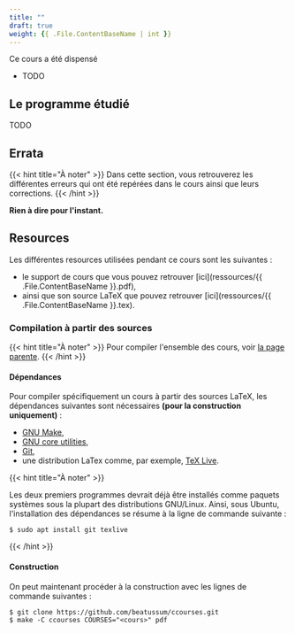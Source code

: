 ```yaml
---
title: ""
draft: true
weight: {{ .File.ContentBaseName | int }}
---
```


Ce cours a été dispensé
- TODO

## Le programme étudié

TODO

## Errata

{{< hint title="À noter" >}}
Dans cette section, vous retrouverez les différentes erreurs qui ont été repérées dans le cours ainsi que leurs corrections.
{{< /hint >}}

**Rien à dire pour l'instant.**

## Resources

Les différentes resources utilisées pendant ce cours sont les suivantes :

- le support de cours que vous pouvez retrouver [ici](ressources/{{ .File.ContentBaseName }}.pdf),
- ainsi que son source LaTeX que pouvez retrouver [ici](ressources/{{ .File.ContentBaseName }}.tex).

### Compilation à partir des sources

{{< hint title="À noter" >}}
Pour compiler l'ensemble des cours, voir [la page parente](..).
{{< /hint >}}

#### Dépendances

Pour compiler spécifiquement un cours à partir des sources LaTeX, les dépendances suivantes sont nécessaires **(pour la construction uniquement)** :

- [GNU Make](https://www.gnu.org/software/make/),
- [GNU core utilities](https://www.gnu.org/software/coreutils/),
- [Git](https://git-scm.com/),
- une distribution LaTex comme, par exemple, [TeX Live](https://www.tug.org/texlive/).

{{< hint title="À noter" >}}

Les deux premiers programmes devrait déjà être installés comme paquets systèmes sous la plupart des distributions GNU/Linux.
Ainsi, sous Ubuntu, l'installation des dépendances se résume à la ligne de commande suivante :

```console
$ sudo apt install git texlive
```

{{< /hint >}}

#### Construction

On peut maintenant procéder à la construction avec les lignes de commande suivantes :

```console
$ git clone https://github.com/beatussum/ccourses.git
$ make -C ccourses COURSES="<cours>" pdf
```
